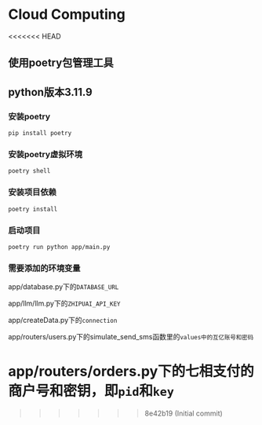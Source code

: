 # Cloud Computing
<<<<<<< HEAD
## 使用poetry包管理工具
## python版本3.11.9
### 安装poetry
```pip install poetry``` 
### 安装poetry虚拟环境
```poetry shell``` 
### 安装项目依赖
```poetry install``` 
### 启动项目
```poetry run python app/main.py``` 

### 需要添加的环境变量
app/database.py下的`DATABASE_URL`

app/llm/llm.py下的`ZHIPUAI_API_KEY`

app/createData.py下的`connection`

app/routers/users.py下的simulate_send_sms函数里的`values中的互亿账号和密码`

app/routers/orders.py下的七相支付的商户号和密钥，即`pid`和`key`
=======
 
>>>>>>> 8e42b19 (Initial commit)
